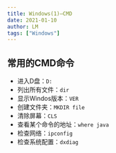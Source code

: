 ```yaml
---
title: Windows(1)—CMD
date: 2021-01-10
author: LM
tags: ["Windows"]
---
```


## 常用的CMD命令

- 进入D盘：`D:`
- 列出所有文件：`dir`
- 显示Windos版本：`VER`    
- 创建文件夹：`MKDIR file`
- 清除屏幕：`CLS`
- 查看某个命令的地址：`where java`
- 检查网络：`ipconfig`
- 检查系统配置：`dxdiag`


